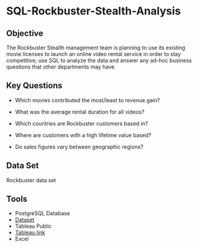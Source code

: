 # SQL-Rockbuster-Stealth-Analysis
## Objective
The Rockbuster Stealth management team is planning to use its existing movie licenses to launch an online video rental service in order to stay competitive; use SQL to analyze the data and answer any ad-hoc business questions that other departments may have
## Key Questions
+ Which movies contributed the most/least to revenue gain?
- What was the average rental duration for all videos?
* Which countries are Rockbuster customers based in?
+ Where are customers with a high lifetime value based?
* Do sales figures vary between geographic regions?
## Data Set
Rockbuster data set
## Tools
+ PostgreSQL Database
+ [Dataset](http://www.postgresqltutorial.com/wp-content/uploads/2019/05/dvdrental.zip)
+ Tableau Public
+ [Tableau link](https://public.tableau.com/app/profile/jocelyn.garcia)
+ Excel
